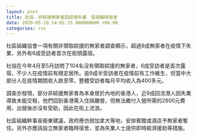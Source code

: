 ```yaml
---
layout: post
title: 社協：非綜援無家者因疫情失業　促設臨時宿舍
date: 2020-05-10 14:02:33.000000000 +08:00
categories: rss
---
```


社區組織協會一項有關非領取綜援的無家者調查顯示，超過9成無家者在疫情下失業，另外有6成受訪者首次在街頭露宿。

社協在今年4月至5月訪問了104名沒有領取綜援的無家者，6成受訪者是首次露宿，不少人在疫情前有穩定居所。逾9成半受訪者在疫情前有工作維生，但當中大部分人在疫情期間收入跌至零，整體受訪者每月平均收入為400多元。

調查亦發現，部分非綜援無家者為本身居於內地的香港人，近9成回流港人因失業導致未能交租，他們回到香港需入住隔離營，但無法繳付入營所需的2800元費用，出營後亦沒有受助，因此在街上流浪。

社區組織幹事吳衞東建議，政府應仿傚加拿大等地，安排賓館或酒店予無家者暫住。另外亦應該設立無家者臨時宿舍，並為失業人士提供即時經濟援助等措施。
